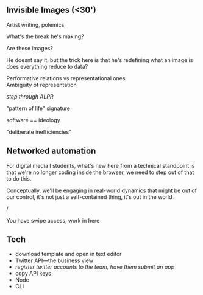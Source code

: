 ## Invisible Images (<30')

Artist writing, polemics

What's the break he's making?

Are these images?

He doesnt say it, but the trick here is that he's redefining what an image is
does everything reduce to data?

Performative relations vs representational ones  
Ambiguity of representation

_step through ALPR_

"pattern of life" signature

software == ideology

"deliberate inefficiencies"


## Networked automation

For digital media I students, what's new here from a technical standpoint is that we're no longer coding inside the browser, we need to step out of that to do this.

Conceptually, we'll be engaging in real-world dynamics that might be out of our control, it's not just a self-contained thing, it's out in the world.

/

You have swipe access, work in here

## Tech

- download template and open in text editor
- Twitter API—the business view
- _register twitter accounts to the team, have them submit an app_
- copy API keys
- Node
- CLI
